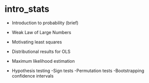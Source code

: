# intro_stats

- Introduction to probability (brief)

- Weak Law of Large Numbers

- Motivating least squares

- Distributional results for OLS

- Maximum likelihood estimation

- Hypothesis testing
  -Sign tests
  -Permutation tests
  -Bootstrapping confidence intervals
